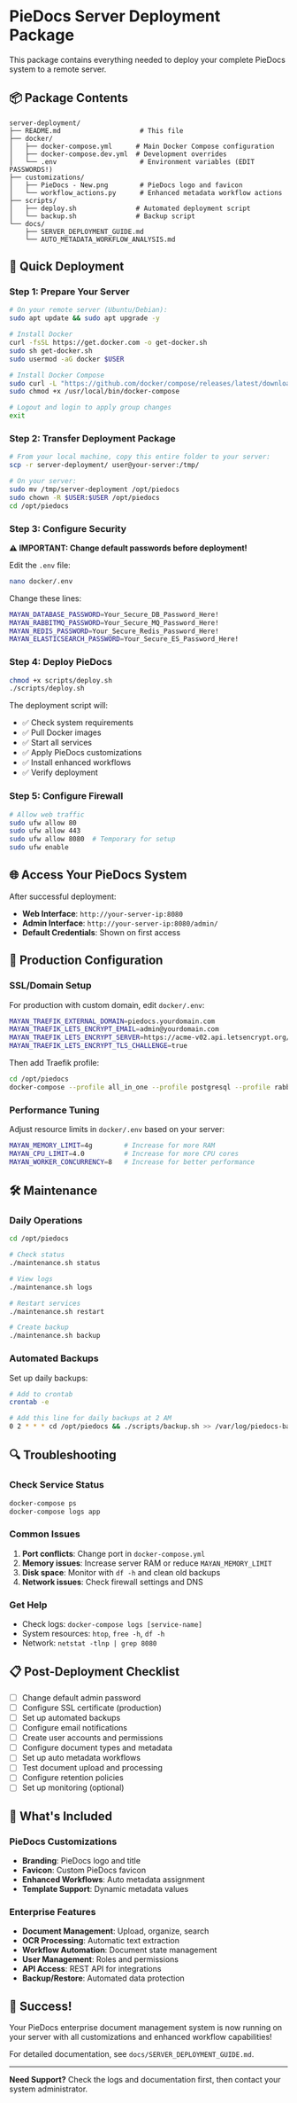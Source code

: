 # PieDocs Server Deployment Package

This package contains everything needed to deploy your complete PieDocs system to a remote server.

## 📦 Package Contents

```
server-deployment/
├── README.md                    # This file
├── docker/
│   ├── docker-compose.yml      # Main Docker Compose configuration
│   ├── docker-compose.dev.yml  # Development overrides
│   └── .env                     # Environment variables (EDIT PASSWORDS!)
├── customizations/
│   ├── PieDocs - New.png        # PieDocs logo and favicon
│   └── workflow_actions.py      # Enhanced metadata workflow actions
├── scripts/
│   ├── deploy.sh               # Automated deployment script
│   └── backup.sh               # Backup script
└── docs/
    ├── SERVER_DEPLOYMENT_GUIDE.md
    └── AUTO_METADATA_WORKFLOW_ANALYSIS.md
```

## 🚀 Quick Deployment

### Step 1: Prepare Your Server
```bash
# On your remote server (Ubuntu/Debian):
sudo apt update && sudo apt upgrade -y

# Install Docker
curl -fsSL https://get.docker.com -o get-docker.sh
sudo sh get-docker.sh
sudo usermod -aG docker $USER

# Install Docker Compose
sudo curl -L "https://github.com/docker/compose/releases/latest/download/docker-compose-$(uname -s)-$(uname -m)" -o /usr/local/bin/docker-compose
sudo chmod +x /usr/local/bin/docker-compose

# Logout and login to apply group changes
exit
```

### Step 2: Transfer Deployment Package
```bash
# From your local machine, copy this entire folder to your server:
scp -r server-deployment/ user@your-server:/tmp/

# On your server:
sudo mv /tmp/server-deployment /opt/piedocs
sudo chown -R $USER:$USER /opt/piedocs
cd /opt/piedocs
```

### Step 3: Configure Security
**⚠️ IMPORTANT: Change default passwords before deployment!**

Edit the `.env` file:
```bash
nano docker/.env
```

Change these lines:
```bash
MAYAN_DATABASE_PASSWORD=Your_Secure_DB_Password_Here!
MAYAN_RABBITMQ_PASSWORD=Your_Secure_MQ_Password_Here!
MAYAN_REDIS_PASSWORD=Your_Secure_Redis_Password_Here!
MAYAN_ELASTICSEARCH_PASSWORD=Your_Secure_ES_Password_Here!
```

### Step 4: Deploy PieDocs
```bash
chmod +x scripts/deploy.sh
./scripts/deploy.sh
```

The deployment script will:
- ✅ Check system requirements
- ✅ Pull Docker images
- ✅ Start all services
- ✅ Apply PieDocs customizations
- ✅ Install enhanced workflows
- ✅ Verify deployment

### Step 5: Configure Firewall
```bash
# Allow web traffic
sudo ufw allow 80
sudo ufw allow 443
sudo ufw allow 8080  # Temporary for setup
sudo ufw enable
```

## 🌐 Access Your PieDocs System

After successful deployment:
- **Web Interface**: `http://your-server-ip:8080`
- **Admin Interface**: `http://your-server-ip:8080/admin/`
- **Default Credentials**: Shown on first access

## 🔧 Production Configuration

### SSL/Domain Setup
For production with custom domain, edit `docker/.env`:
```bash
MAYAN_TRAEFIK_EXTERNAL_DOMAIN=piedocs.yourdomain.com
MAYAN_TRAEFIK_LETS_ENCRYPT_EMAIL=admin@yourdomain.com
MAYAN_TRAEFIK_LETS_ENCRYPT_SERVER=https://acme-v02.api.letsencrypt.org/directory
MAYAN_TRAEFIK_LETS_ENCRYPT_TLS_CHALLENGE=true
```

Then add Traefik profile:
```bash
cd /opt/piedocs
docker-compose --profile all_in_one --profile postgresql --profile rabbitmq --profile redis --profile traefik up -d
```

### Performance Tuning
Adjust resource limits in `docker/.env` based on your server:
```bash
MAYAN_MEMORY_LIMIT=4g        # Increase for more RAM
MAYAN_CPU_LIMIT=4.0          # Increase for more CPU cores
MAYAN_WORKER_CONCURRENCY=8   # Increase for better performance
```

## 🛠️ Maintenance

### Daily Operations
```bash
cd /opt/piedocs

# Check status
./maintenance.sh status

# View logs
./maintenance.sh logs

# Restart services
./maintenance.sh restart

# Create backup
./maintenance.sh backup
```

### Automated Backups
Set up daily backups:
```bash
# Add to crontab
crontab -e

# Add this line for daily backups at 2 AM
0 2 * * * cd /opt/piedocs && ./scripts/backup.sh >> /var/log/piedocs-backup.log 2>&1
```

## 🔍 Troubleshooting

### Check Service Status
```bash
docker-compose ps
docker-compose logs app
```

### Common Issues
1. **Port conflicts**: Change port in `docker-compose.yml`
2. **Memory issues**: Increase server RAM or reduce `MAYAN_MEMORY_LIMIT`
3. **Disk space**: Monitor with `df -h` and clean old backups
4. **Network issues**: Check firewall settings and DNS

### Get Help
- Check logs: `docker-compose logs [service-name]`
- System resources: `htop`, `free -h`, `df -h`
- Network: `netstat -tlnp | grep 8080`

## 📋 Post-Deployment Checklist

- [ ] Change default admin password
- [ ] Configure SSL certificate (production)
- [ ] Set up automated backups
- [ ] Configure email notifications
- [ ] Create user accounts and permissions
- [ ] Configure document types and metadata
- [ ] Set up auto metadata workflows
- [ ] Test document upload and processing
- [ ] Configure retention policies
- [ ] Set up monitoring (optional)

## 🎯 What's Included

### PieDocs Customizations
- **Branding**: PieDocs logo and title
- **Favicon**: Custom PieDocs favicon
- **Enhanced Workflows**: Auto metadata assignment
- **Template Support**: Dynamic metadata values

### Enterprise Features
- **Document Management**: Upload, organize, search
- **OCR Processing**: Automatic text extraction
- **Workflow Automation**: Document state management
- **User Management**: Roles and permissions
- **API Access**: REST API for integrations
- **Backup/Restore**: Automated data protection

## 🌟 Success!

Your PieDocs enterprise document management system is now running on your server with all customizations and enhanced workflow capabilities!

For detailed documentation, see `docs/SERVER_DEPLOYMENT_GUIDE.md`.

---
**Need Support?** Check the logs and documentation first, then contact your system administrator.